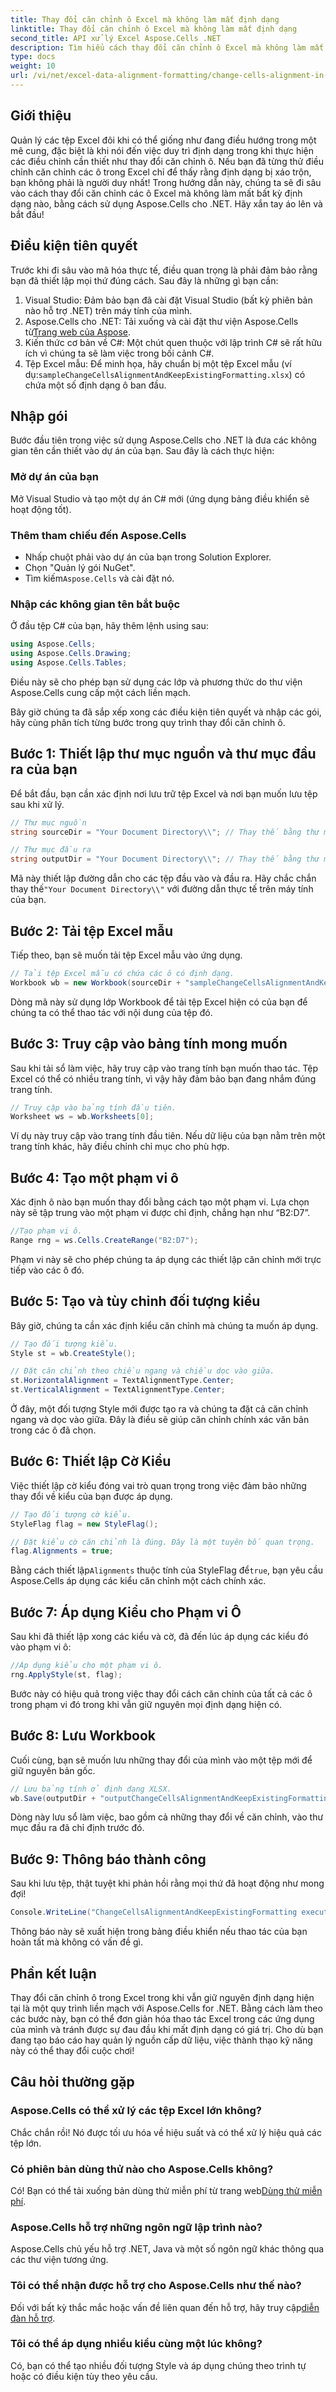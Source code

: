 ```yaml
---
title: Thay đổi căn chỉnh ô Excel mà không làm mất định dạng
linktitle: Thay đổi căn chỉnh ô Excel mà không làm mất định dạng
second_title: API xử lý Excel Aspose.Cells .NET
description: Tìm hiểu cách thay đổi căn chỉnh ô Excel mà không làm mất định dạng bằng Aspose.Cells for .NET. Làm theo hướng dẫn từng bước toàn diện của chúng tôi để kiểm soát liền mạch.
type: docs
weight: 10
url: /vi/net/excel-data-alignment-formatting/change-cells-alignment-in-excel-without-losing-existing-formatting/
---
```

## Giới thiệu

Quản lý các tệp Excel đôi khi có thể giống như đang điều hướng trong một mê cung, đặc biệt là khi nói đến việc duy trì định dạng trong khi thực hiện các điều chỉnh cần thiết như thay đổi căn chỉnh ô. Nếu bạn đã từng thử điều chỉnh căn chỉnh các ô trong Excel chỉ để thấy rằng định dạng bị xáo trộn, bạn không phải là người duy nhất! Trong hướng dẫn này, chúng ta sẽ đi sâu vào cách thay đổi căn chỉnh các ô Excel mà không làm mất bất kỳ định dạng nào, bằng cách sử dụng Aspose.Cells cho .NET. Hãy xắn tay áo lên và bắt đầu!

## Điều kiện tiên quyết

Trước khi đi sâu vào mã hóa thực tế, điều quan trọng là phải đảm bảo rằng bạn đã thiết lập mọi thứ đúng cách. Sau đây là những gì bạn cần:

1. Visual Studio: Đảm bảo bạn đã cài đặt Visual Studio (bất kỳ phiên bản nào hỗ trợ .NET) trên máy tính của mình.
2. Aspose.Cells cho .NET: Tải xuống và cài đặt thư viện Aspose.Cells từ[Trang web của Aspose](https://releases.aspose.com/cells/net/).
3. Kiến thức cơ bản về C#: Một chút quen thuộc với lập trình C# sẽ rất hữu ích vì chúng ta sẽ làm việc trong bối cảnh C#.
4.  Tệp Excel mẫu: Để minh họa, hãy chuẩn bị một tệp Excel mẫu (ví dụ:`sampleChangeCellsAlignmentAndKeepExistingFormatting.xlsx`) có chứa một số định dạng ô ban đầu.

## Nhập gói

Bước đầu tiên trong việc sử dụng Aspose.Cells cho .NET là đưa các không gian tên cần thiết vào dự án của bạn. Sau đây là cách thực hiện:

### Mở dự án của bạn

Mở Visual Studio và tạo một dự án C# mới (ứng dụng bảng điều khiển sẽ hoạt động tốt).

### Thêm tham chiếu đến Aspose.Cells

- Nhấp chuột phải vào dự án của bạn trong Solution Explorer.
- Chọn "Quản lý gói NuGet".
-  Tìm kiếm`Aspose.Cells` và cài đặt nó.

### Nhập các không gian tên bắt buộc

Ở đầu tệp C# của bạn, hãy thêm lệnh using sau:

```csharp
using Aspose.Cells;
using Aspose.Cells.Drawing;
using Aspose.Cells.Tables;
```

Điều này sẽ cho phép bạn sử dụng các lớp và phương thức do thư viện Aspose.Cells cung cấp một cách liền mạch.

Bây giờ chúng ta đã sắp xếp xong các điều kiện tiên quyết và nhập các gói, hãy cùng phân tích từng bước trong quy trình thay đổi căn chỉnh ô.

## Bước 1: Thiết lập thư mục nguồn và thư mục đầu ra của bạn

Để bắt đầu, bạn cần xác định nơi lưu trữ tệp Excel và nơi bạn muốn lưu tệp sau khi xử lý.

```csharp
// Thư mục nguồn
string sourceDir = "Your Document Directory\\"; // Thay thế bằng thư mục thực tế của bạn

// Thư mục đầu ra
string outputDir = "Your Document Directory\\"; // Thay thế bằng thư mục thực tế của bạn
```

 Mã này thiết lập đường dẫn cho các tệp đầu vào và đầu ra. Hãy chắc chắn thay thế`"Your Document Directory\\"` với đường dẫn thực tế trên máy tính của bạn.

## Bước 2: Tải tệp Excel mẫu

Tiếp theo, bạn sẽ muốn tải tệp Excel mẫu vào ứng dụng.

```csharp
// Tải tệp Excel mẫu có chứa các ô có định dạng.
Workbook wb = new Workbook(sourceDir + "sampleChangeCellsAlignmentAndKeepExistingFormatting.xlsx");
```

Dòng mã này sử dụng lớp Workbook để tải tệp Excel hiện có của bạn để chúng ta có thể thao tác với nội dung của tệp đó.

## Bước 3: Truy cập vào bảng tính mong muốn

Sau khi tải sổ làm việc, hãy truy cập vào trang tính bạn muốn thao tác. Tệp Excel có thể có nhiều trang tính, vì vậy hãy đảm bảo bạn đang nhắm đúng trang tính.

```csharp
// Truy cập vào bảng tính đầu tiên.
Worksheet ws = wb.Worksheets[0];
```

Ví dụ này truy cập vào trang tính đầu tiên. Nếu dữ liệu của bạn nằm trên một trang tính khác, hãy điều chỉnh chỉ mục cho phù hợp.

## Bước 4: Tạo một phạm vi ô

Xác định ô nào bạn muốn thay đổi bằng cách tạo một phạm vi. Lựa chọn này sẽ tập trung vào một phạm vi được chỉ định, chẳng hạn như “B2:D7”.

```csharp
//Tạo phạm vi ô.
Range rng = ws.Cells.CreateRange("B2:D7");
```

Phạm vi này sẽ cho phép chúng ta áp dụng các thiết lập căn chỉnh mới trực tiếp vào các ô đó.

## Bước 5: Tạo và tùy chỉnh đối tượng kiểu

Bây giờ, chúng ta cần xác định kiểu căn chỉnh mà chúng ta muốn áp dụng.

```csharp
// Tạo đối tượng kiểu.
Style st = wb.CreateStyle();

// Đặt căn chỉnh theo chiều ngang và chiều dọc vào giữa.
st.HorizontalAlignment = TextAlignmentType.Center;
st.VerticalAlignment = TextAlignmentType.Center;
```

Ở đây, một đối tượng Style mới được tạo ra và chúng ta đặt cả căn chỉnh ngang và dọc vào giữa. Đây là điều sẽ giúp căn chỉnh chính xác văn bản trong các ô đã chọn.

## Bước 6: Thiết lập Cờ Kiểu

Việc thiết lập cờ kiểu đóng vai trò quan trọng trong việc đảm bảo những thay đổi về kiểu của bạn được áp dụng. 

```csharp
// Tạo đối tượng cờ kiểu.
StyleFlag flag = new StyleFlag();

// Đặt kiểu cờ căn chỉnh là đúng. Đây là một tuyên bố quan trọng.
flag.Alignments = true;
```

 Bằng cách thiết lập`Alignments` thuộc tính của StyleFlag để`true`, bạn yêu cầu Aspose.Cells áp dụng các kiểu căn chỉnh một cách chính xác.

## Bước 7: Áp dụng Kiểu cho Phạm vi Ô

Sau khi đã thiết lập xong các kiểu và cờ, đã đến lúc áp dụng các kiểu đó vào phạm vi ô:

```csharp
//Áp dụng kiểu cho một phạm vi ô.
rng.ApplyStyle(st, flag);
```

Bước này có hiệu quả trong việc thay đổi cách căn chỉnh của tất cả các ô trong phạm vi đó trong khi vẫn giữ nguyên mọi định dạng hiện có.

## Bước 8: Lưu Workbook

Cuối cùng, bạn sẽ muốn lưu những thay đổi của mình vào một tệp mới để giữ nguyên bản gốc.

```csharp
// Lưu bảng tính ở định dạng XLSX.
wb.Save(outputDir + "outputChangeCellsAlignmentAndKeepExistingFormatting.xlsx", SaveFormat.Xlsx);
```

Dòng này lưu sổ làm việc, bao gồm cả những thay đổi về căn chỉnh, vào thư mục đầu ra đã chỉ định trước đó.

## Bước 9: Thông báo thành công

Sau khi lưu tệp, thật tuyệt khi phản hồi rằng mọi thứ đã hoạt động như mong đợi!

```csharp
Console.WriteLine("ChangeCellsAlignmentAndKeepExistingFormatting executed successfully.");
```

Thông báo này sẽ xuất hiện trong bảng điều khiển nếu thao tác của bạn hoàn tất mà không có vấn đề gì.

## Phần kết luận

Thay đổi căn chỉnh ô trong Excel trong khi vẫn giữ nguyên định dạng hiện tại là một quy trình liền mạch với Aspose.Cells for .NET. Bằng cách làm theo các bước này, bạn có thể đơn giản hóa thao tác Excel trong các ứng dụng của mình và tránh được sự đau đầu khi mất định dạng có giá trị. Cho dù bạn đang tạo báo cáo hay quản lý nguồn cấp dữ liệu, việc thành thạo kỹ năng này có thể thay đổi cuộc chơi!

## Câu hỏi thường gặp

### Aspose.Cells có thể xử lý các tệp Excel lớn không?
Chắc chắn rồi! Nó được tối ưu hóa về hiệu suất và có thể xử lý hiệu quả các tệp lớn.

### Có phiên bản dùng thử nào cho Aspose.Cells không?
 Có! Bạn có thể tải xuống bản dùng thử miễn phí từ trang web[Dùng thử miễn phí](https://releases.aspose.com/).

### Aspose.Cells hỗ trợ những ngôn ngữ lập trình nào?
Aspose.Cells chủ yếu hỗ trợ .NET, Java và một số ngôn ngữ khác thông qua các thư viện tương ứng.

### Tôi có thể nhận được hỗ trợ cho Aspose.Cells như thế nào?
 Đối với bất kỳ thắc mắc hoặc vấn đề liên quan đến hỗ trợ, hãy truy cập[diễn đàn hỗ trợ](https://forum.aspose.com/c/cells/9).

### Tôi có thể áp dụng nhiều kiểu cùng một lúc không?
Có, bạn có thể tạo nhiều đối tượng Style và áp dụng chúng theo trình tự hoặc có điều kiện tùy theo yêu cầu.